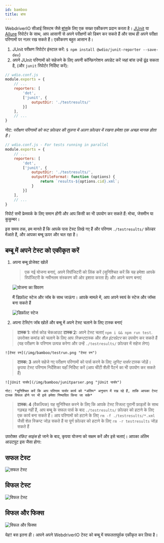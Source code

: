 ```yaml
---
id: bamboo
title: बांस
---
```


WebdriverIO सीआई सिस्टम जैसे [बांस](https://www.atlassian.com/software/bamboo)के लिए एक सख्त एकीकरण प्रदान करता है। [JUnit](https://webdriver.io/docs/junit-reporter.html) या [Allure](https://webdriver.io/docs/allure-reporter.html) रिपोर्टर के साथ, आप आसानी से अपने परीक्षणों को डिबग कर सकते हैं और साथ ही अपने परीक्षा परिणामों पर नज़र रख सकते हैं। एकीकरण बहुत आसान है।

1. JUnit परीक्षण रिपोर्टर इंस्टाल करें: `$ npm install @wdio/junit-reporter --save-dev`)
1. अपने JUnit परिणामों को सहेजने के लिए अपनी कॉन्फ़िगरेशन अपडेट करें जहां बांस उन्हें ढूंढ सकता है, (और `junit` रिपोर्टर निर्दिष्ट करें):

```js
// wdio.conf.js
module.exports = {
    // ...
    reporters: [
        'dot',
        ['junit', {
            outputDir: './testresults/'
        }]
    ],
    // ...
}
```
नोट: *परीक्षण परिणामों को रूट फ़ोल्डर की तुलना में अलग फ़ोल्डर में रखना हमेशा एक अच्छा मानक होता है।*

```js
// wdio.conf.js - For tests running in parallel
module.exports = {
    // ...
    reporters: [
        'dot',
        ['junit', {
            outputDir: './testresults/',
            outputFileFormat: function (options) {
                return `results-${options.cid}.xml`;
            }
        }]
    ],
    // ...
}
```

रिपोर्ट सभी फ्रेमवर्क के लिए समान होंगी और आप किसी का भी उपयोग कर सकते हैं: मोचा, जेसमीन या कुकुम्बर।

इस समय तक, हम मानते हैं कि आपके पास टेस्ट लिखे गए हैं और परिणाम `./testresults/` फ़ोल्डर मेंआते हैं, और आपका बम्बू ऊपर और चल रहा है।

## बम्बू में अपने टेस्ट को एकीकृत करें

1. अपना बम्बू प्रोजेक्ट खोलें

    > एक नई योजना बनाएं, अपने रिपॉजिटरी को लिंक करें (सुनिश्चित करें कि यह हमेशा आपके रिपॉजिटरी के नवीनतम संस्करण की ओर इशारा करता है) और अपने चरण बनाएं

    ![योजना का विवरण](/img/bamboo/plancreation.png "योजना का विवरण")

    मैं डिफ़ॉल्ट स्टेज और जॉब के साथ जाऊंगा। आपके मामले में, आप अपने स्वयं के स्टेज और जॉब्स बना सकते हैं

    ![डिफ़ॉल्ट स्टेज](/img/bamboo/defaultstage.png "डिफ़ॉल्ट स्टेज")
2. अपना टेस्टिंग जॉब खोलें और बम्बू में अपने टेस्ट चलाने के लिए टास्क बनाएं
> **टास्क 1:** सोर्स कोड चेकआउट
> **टास्क 2:** अपने टेस्ट चलाएं `npm i && npm run test`. उपरोक्त कमांड को चलाने के लिए आप *स्क्रिप्ट*टास्क और *शैल इंटरप्रेटर* का उपयोग कर सकते हैं (यह परीक्षण के परिणाम उत्पन्न करेगा और उन्हें `./testresults/` फ़ोल्डर में सहेज लेगा)

    ![टेस्ट रन](/img/bamboo/testrun.png "टेस्ट रन")
> **टास्क: 3** अपने सहेजे गए परीक्षण परिणामों को पार्स करने के लिए *जूनिट पार्सर* टास्क जोड़ें। कृपया टेस्ट परिणाम निर्देशिका यहाँ निर्दिष्ट करें (आप चींटी शैली पैटर्न का भी उपयोग कर सकते हैं)

    ![jUnit पार्सर](/img/bamboo/junitparser.png "jUnit पार्सर")

    नोट: *सुनिश्चित करें कि आप परिणाम पार्सर कार्य को *अंतिम* अनुभाग में रख रहे हैं, ताकि आपका टेस्ट टास्क विफल होने पर भी इसे हमेशा निष्पादित किया जा सके*
> **टास्क: 4** (वैकल्पिक) यह सुनिश्चित करने के लिए कि आपके टेस्ट रिजल्ट पुरानी फ़ाइलों के साथ गड़बड़ नहीं हैं, आप बम्बू के सफल पार्स के बाद `./testresults/` फ़ोल्डर को हटाने के लिए एक कार्य बना सकते हैं। आप परिणामों को हटाने के लिए `rm -f ./testresults/*.xml` जैसी शेल स्क्रिप्ट जोड़ सकते हैं या पूर्ण फ़ोल्डर को हटाने के लिए `rm -r testresults` जोड़ सकते हैं

उपरोक्त *रॉकेट साइंस* हो जाने के बाद, कृपया योजना को सक्षम करें और इसे चलाएं। आपका अंतिम आउटपुट इस जैसा होगा:

## सफल टेस्ट

![सफल टेस्ट](/img/bamboo/successfulltest.png "सफल टेस्ट")

## विफल टेस्ट

![विफल टेस्ट](/img/bamboo/failedtest.png "विफल टेस्ट")

## विफल और फिक्स

![विफल और फिक्स](/img/bamboo/failedandfixed.png "विफल और फिक्स")

येह!! बस इतना ही। आपने अपने WebdriverIO टेस्ट को बम्बू में सफलतापूर्वक एकीकृत कर लिया है।
